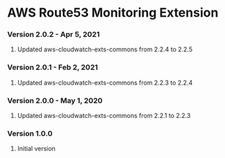 # AWS Route53 Monitoring Extension

### Version 2.0.2 - Apr 5, 2021
1. Updated aws-cloudwatch-exts-commons from 2.2.4 to 2.2.5

### Version 2.0.1 - Feb 2, 2021
1. Updated aws-cloudwatch-exts-commons from 2.2.3 to 2.2.4

### Version 2.0.0 - May 1, 2020
1. Updated aws-cloudwatch-exts-commons from 2.2.1 to 2.2.3

### Version 1.0.0 
1. Initial version

